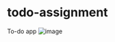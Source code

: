 # todo-assignment
To-do app
![image](https://github.com/polar7bear/todo-assignment/assets/124570553/5aad1407-bf71-4376-8608-2dff9c2d10d4)
